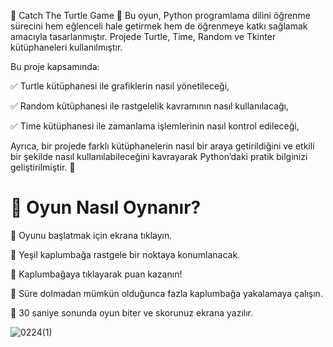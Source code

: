 🐢 Catch The Turtle Game 🎯
Bu oyun, Python programlama dilini öğrenme sürecini hem eğlenceli hale getirmek hem de öğrenmeye katkı sağlamak amacıyla tasarlanmıştır. Projede Turtle, Time, Random ve Tkinter kütüphaneleri kullanılmıştır.

Bu proje kapsamında:

✅ Turtle kütüphanesi ile grafiklerin nasıl yönetileceği,

✅ Random kütüphanesi ile rastgelelik kavramının nasıl kullanılacağı,

✅ Time kütüphanesi ile zamanlama işlemlerinin nasıl kontrol edileceği,



Ayrıca, bir projede farklı kütüphanelerin nasıl bir araya getirildiğini ve etkili bir şekilde nasıl kullanılabileceğini kavrayarak Python’daki pratik bilginizi geliştirilmiştir. 🚀

# 📌 Oyun Nasıl Oynanır?
🔹 Oyunu başlatmak için ekrana tıklayın.

🔹 Yeşil kaplumbağa rastgele bir noktaya konumlanacak.

🔹 Kaplumbağaya tıklayarak puan kazanın!

🔹 Süre dolmadan mümkün olduğunca fazla kaplumbağa yakalamaya çalışın.

🔹 30 saniye sonunda oyun biter ve skorunuz ekrana yazılır.

![0224(1)](https://github.com/user-attachments/assets/87fbb87a-b9fa-4abd-be6e-4ae040f9e64c)
